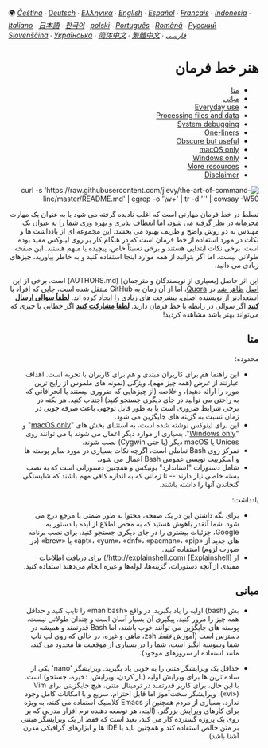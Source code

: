 🌍
*[Čeština](README-cs.md) ∙ [Deutsch](README-de.md) ∙ [Ελληνικά](README-el.md) ∙ [English](README.md) ∙ [Español](README-es.md) ∙ [Français](README-fr.md) ∙ [Indonesia](README-id.md) ∙ [Italiano](README-it.md) ∙ [日本語](README-ja.md) ∙ [한국어](README-ko.md) ∙ [polski](README-pl.md) ∙ [Português](README-pt.md) ∙ [Română](README-ro.md) ∙ [Русский](README-ru.md) ∙ [Slovenščina](README-sl.md) ∙ [Українська](README-uk.md) ∙ [简体中文](README-zh.md) ∙ [繁體中文](README-zh-Hant.md) ∙ [فارسی](README-fa.md)*

<div dir="rtl">


# هنر خط فرمان

- [متا](#متا)
- [مبانی](#مبانی)
- [Everyday use](#everyday-use)
- [Processing files and data](#processing-files-and-data)
- [System debugging](#system-debugging)
- [One-liners](#one-liners)
- [Obscure but useful](#obscure-but-useful)
- [macOS only](#macos-only)
- [Windows only](#windows-only)
- [More resources](#more-resources)
- [Disclaimer](#disclaimer)

![curl -s 'https://raw.githubusercontent.com/jlevy/the-art-of-command-line/master/README.md' | egrep -o '`\w+`' | tr -d '`' | cowsay -W50](cowsay.png)


تسلط در خط فرمان مهارتی است که اغلب نادیده گرفته می شود یا به عنوان یک مهارت محرمانه در نظر گرفته می شود، اما انعطاف پذیری و بهره وری شما را به عنوان یک مهندس به دو روش واضح و ظریف بهبود می بخشد. این مجموعه ای از یادداشت ها و نکات در مورد استفاده از خط فرمان است که در هنگام کار بر روی لینوکس مفید بوده است. برخی نکات ابتدایی هستند و برخی نسبتاً خاص، پیچیده یا مبهم هستند. این صفحه طولانی نیست، اما اگر بتوانید از همه موارد اینجا استفاده کنید و به خاطر بیاورید، چیزهای زیادی می دانید.


این اثر حاصل [بسیاری از نویسندگان و مترجمان] (AUTHORS.md) است.
برخی از این
[اصل](http://www.quora.com/What-are-some-lesser-known-but-useful-Unix-commands)
[ظاهر شد](http://www.quora.com/What-are-the-the-best-full-Swiss-army-knife-one-liners-on-Unix)
در [Quora](http://www.quora.com/What-are-some-time-saving-tips-that-every-Linux-user-should-know)،
اما از آن زمان به GitHub منتقل شده است، جایی که افراد با استعدادتر از نویسنده اصلی، پیشرفت های زیادی را ایجاد کرده اند.
[**لطفاً سوالی ارسال کنید**](https://airtable.com/shrzMhx00YiIVAWJg) اگر سوالی در رابطه با خط فرمان دارید. [**لطفا مشارکت کنید**](/CONTRIBUTING.md) اگر خطایی یا چیزی که می‌تواند بهتر باشد مشاهده کردید!


## متا

محدوده:

- این راهنما هم برای کاربران مبتدی و هم برای کاربران با تجربه است. اهداف عبارتند از *عرض* (همه چیز مهم)، *ویژگی* (نمونه های ملموس از رایج ترین مورد را ارائه دهید)، و *خلاصه* (از چیزهایی که ضروری نیستند یا انحرافاتی که به راحتی می توانید در جای دیگری جستجو کنید) اجتناب کنید. هر نکته در برخی شرایط ضروری است یا به طور قابل توجهی باعث صرفه جویی در زمان نسبت به گزینه های جایگزین می شود.
- این برای لینوکس نوشته شده است، به استثنای بخش های "[macOS only](#macos-only)" و "[Windows only](#windows-only)". بسیاری از موارد دیگر اعمال می شوند یا می توانند روی Unices یا macOS دیگر (یا حتی Cygwin) نصب شوند.
- تمرکز روی Bash تعاملی است، اگرچه نکات بسیاری در مورد سایر پوسته ها و اسکریپت نویسی عمومی Bash اعمال می شود.
- شامل دستورات "استاندارد" یونیکس و همچنین دستوراتی است که به نصب بسته خاصی نیاز دارند -- تا زمانی که به اندازه کافی مهم باشند که شایستگی گنجاندن آنها را داشته باشند.

یادداشت:

- برای نگه داشتن این در یک صفحه، محتوا به طور ضمنی با مرجع درج می شود. شما آنقدر باهوش هستید که به محض اطلاع از ایده یا دستور به Google، جزئیات بیشتری را در جای دیگری جستجو کنید. برای نصب برنامه های جدید از «apt»، «yum»، «dnf»، «pacman»، «pip» یا «brew» (در صورت لزوم) استفاده کنید.
- از [Explainshell] (http://explainshell.com/) برای دریافت اطلاعات مفیدی از آنچه دستورات، گزینه‌ها، لوله‌ها و غیره انجام می‌دهند استفاده کنید.

## مبانی

- بش (bash) اولیه را یاد بگیرید. در واقع «man bash» را تایپ کنید و حداقل همه چیز را مرور کنید. پیگیری آن بسیار آسان است و چندان طولانی نیست. پوسته های جایگزین می توانند خوب باشند، اما Bash قدرتمند و همیشه در دسترس است (آموزش *فقط* zsh، ماهی و غیره، در حالی که روی لپ تاپ شما وسوسه انگیز است، شما را در بسیاری از موقعیت ها محدود می کند، مانند استفاده از سرورهای موجود).


- حداقل یک ویرایشگر متنی را به خوبی یاد بگیرید. ویرایشگر 'nano' یکی از ساده ترین ها برای ویرایش اولیه (باز کردن، ویرایش، ذخیره، جستجو) است. با این حال، برای کاربر قدرتمند در ترمینال متنی، هیچ جایگزینی برای Vim («vi»)، ویرایشگر سخت‌آموز اما قابل احترام، سریع و با امکانات کامل وجود ندارد. بسیاری از مردم همچنین از Emacs کلاسیک استفاده می کنند، به ویژه برای کارهای ویرایش بزرگتر. (البته، هر توسعه دهنده نرم افزار مدرنی که بر روی یک پروژه گسترده کار می کند، بعید است که فقط از یک ویرایشگر مبتنی بر متن خالص استفاده کند و همچنین باید با IDE ها و ابزارهای گرافیکی مدرن آشنا باشد).

</div>